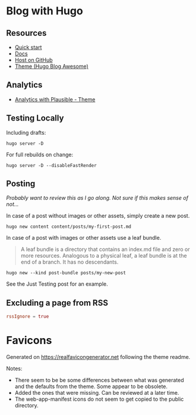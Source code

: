 # Blog with Hugo

## Resources

* [Quick start](https://gohugo.io/getting-started/quick-start/)
* [Docs](https://gohugo.io/documentation/)
* [Host on GitHub](https://gohugo.io/host-and-deploy/host-on-github-pages/)
* [Theme (Hugo Blog Awesome)](https://github.com/hugo-sid/hugo-blog-awesome)

## Analytics

* [Analytics with Plausible - Theme](https://github.com/divinerites/plausible-hugo)

## Testing Locally

Including drafts:

```
hugo server -D
```

For full rebuilds on change:

```
hugo server -D --disableFastRender 
```

## Posting 

_Probably want to review this as I go along. Not sure if this makes sense of not..._

In case of a post without images or other assets, simply create a new post.

```
hugo new content content/posts/my-first-post.md
```

In case of a post with images or other assets use a leaf bundle.

> A leaf bundle is a directory that contains an index.md file and zero or more resources. Analogous to a physical leaf, a leaf bundle is at the end of a branch. It has no descendants.

```
hugo new --kind post-bundle posts/my-new-post
```

See the Just Testing post for an example.

## Excluding a page from RSS

```toml
rssIgnore = true
```

# Favicons

Generated on https://realfavicongenerator.net following the theme readme.

Notes:
* There seem to be be some differences between what was generated and the defaults from the theme. Some appear to be obsolete.
* Added the ones that were missing. Can be reviewed at a later time.
* The web-app-manifest icons do not seem to get copied to the public directory.

